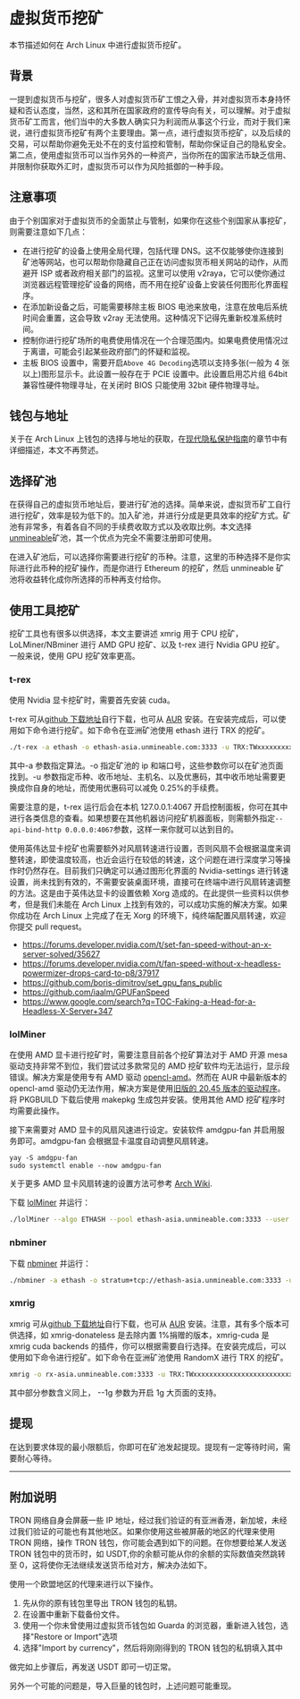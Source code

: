 # 虚拟货币挖矿

本节描述如何在 Arch Linux 中进行虚拟货币挖矿。

## 背景

一提到虚拟货币与挖矿，很多人对虚拟货币矿工恨之入骨，并对虚拟货币本身持怀疑和否认态度，当然，这和其所在国家政府的宣传导向有关，可以理解。对于虚拟货币矿工而言，他们当中的大多数人确实只为利润而从事这个行业，而对于我们来说，进行虚拟货币挖矿有两个主要理由。第一点，进行虚拟货币挖矿，以及后续的交易，可以帮助你避免无处不在的支付监控和管制，帮助你保证自己的隐私安全。第二点，使用虚拟货币可以当作另外的一种资产，当你所在的国家法币缺乏信用、并限制你获取外汇时，虚拟货币可以作为风险抵御的一种手段。

## 注意事项

由于个别国家对于虚拟货币的全面禁止与管制，如果你在这些个别国家从事挖矿，则需要注意如下几点：

- 在进行挖矿的设备上使用全局代理，包括代理 DNS。这不仅能够使你连接到矿池等网站，也可以帮助你隐藏自己正在访问虚拟货币相关网站的动作，从而避开 ISP 或者政府相关部门的监视。这里可以使用 v2raya，它可以使你通过浏览器远程管理挖矿设备的网络，而不用在挖矿设备上安装任何图形化界面程序。
- 在添加新设备之后，可能需要移除主板 BIOS 电池来放电，注意在放电后系统时间会重置，这会导致 v2ray 无法使用。这种情况下记得先重新校准系统时间。
- 控制你进行挖矿场所的电费使用情况在一个合理范围内。如果电费使用情况过于离谱，可能会引起某些政府部门的怀疑和监视。
- 主板 BIOS 设置中，需要开启`Above 4G Decoding`选项以支持多张(一般为 4 张以上)图形显示卡。此设置一般存在于 PCIE 设置中。此设置启用芯片组 64bit 兼容性硬件物理寻址，在关闭时 BIOS 只能使用 32bit 硬件物理寻址。

## 钱包与地址

关于在 Arch Linux 上钱包的选择与地址的获取，在[现代隐私保护指南](https://archlinuxstudio.github.io/ModernSecurityProtectionGuide/#/anonymous_pay)的章节中有详细描述，本文不再赘述。

## 选择矿池

在获得自己的虚拟货币地址后，要进行矿池的选择。简单来说，虚拟货币矿工自行进行挖矿，效率是较为低下的。加入矿池，并进行分成是更具效率的挖矿方式。矿池有非常多，有着各自不同的手续费收取方式以及收取比例。本文选择[unmineable](https://unmineable.com/)矿池，其一个优点为完全不需要注册即可使用。

在进入矿池后，可以选择你需要进行挖矿的币种。注意，这里的币种选择不是你实际进行此币种的挖矿操作，而是你进行 Ethereum 的挖矿，然后 unmineable 矿池将收益转化成你所选择的币种再支付给你。

## 使用工具挖矿

挖矿工具也有很多以供选择，本文主要讲述 xmrig 用于 CPU 挖矿，LoLMiner/NBminer 进行 AMD GPU 挖矿、以及 t-rex 进行 Nvidia GPU 挖矿。一般来说，使用 GPU 挖矿效率更高。

### t-rex

使用 Nvidia 显卡挖矿时，需要首先安装 cuda。

t-rex 可从[github 下载地址](https://github.com/trexminer/T-Rex/releases)自行下载，也可从 [AUR](https://aur.archlinux.org/packages/trex-bin/) 安装。在安装完成后，可以使用如下命令进行挖矿。如下命令在亚洲矿池使用 ethash 进行 TRX 的挖矿。

```bash
./t-rex -a ethash -o ethash-asia.unmineable.com:3333 -u TRX:TWxxxxxxxxxxxxxxxxxxxxxxxxxxxxxxx.miner1#31ee-jt8k -p x
```

其中-a 参数指定算法。-o 指定矿池的 ip 和端口号，这些参数你可以在矿池页面找到。-u 参数指定币种、收币地址、主机名、以及优惠码，其中收币地址需要更换成你自身的地址，而使用优惠码可以减免 0.25%的手续费。

需要注意的是，t-rex 运行后会在本机 127.0.0.1:4067 开启控制面板，你可在其中进行各类信息的查看。如果想要在其他机器访问挖矿机器面板，则需额外指定`--api-bind-http 0.0.0.0:4067`参数，这样一来你就可以达到目的。

使用英伟达显卡挖矿也需要额外对风扇转速进行设置，否则风扇不会根据温度来调整转速，即使温度较高，也近会运行在较低的转速，这个问题在进行深度学习等操作时仍然存在。目前我们只确定可以通过图形化界面的 Nvidia-settings 进行转速设置，尚未找到有效的，不需要安装桌面环境，直接可在终端中进行风扇转速调整的方法。这是由于英伟达显卡的设置依赖 Xorg 造成的。在此提供一些资料以供参考，但是我们未能在 Arch Linux 上找到有效的，可以成功实施的解决方案。如果你成功在 Arch Linux 上完成了在无 Xorg 的环境下，纯终端配置风扇转速，欢迎你提交 pull request。

- https://forums.developer.nvidia.com/t/set-fan-speed-without-an-x-server-solved/35627
- https://forums.developer.nvidia.com/t/fan-speed-without-x-headless-powermizer-drops-card-to-p8/37917
- https://github.com/boris-dimitrov/set_gpu_fans_public
- https://github.com/iaalm/GPUFanSpeed
- https://www.google.com/search?q=TOC-Faking-a-Head-for-a-Headless-X-Server+347

### lolMiner

在使用 AMD 显卡进行挖矿时，需要注意目前各个挖矿算法对于 AMD 开源 mesa 驱动支持非常不到位，我们尝试过多款常见的 AMD 挖矿软件均无法运行，显示段错误。解决方案是使用专有 AMD 驱动 [opencl-amd](https://aur.archlinux.org/packages/opencl-amd/)。然而在 AUR 中最新版本的 opencl-amd 驱动仍无法作用，解决方案是使用[旧版的 20.45 版本的驱动程序](https://aur.archlinux.org/cgit/aur.git/plain/PKGBUILD?h=opencl-amd&id=99929da87153c0f36a2a9497c38221c12307ecfc)。将 PKGBUILD 下载后使用 makepkg 生成包并安装。使用其他 AMD 挖矿程序时均需要此操作。

接下来需要对 AMD 显卡的风扇风速进行设定。安装软件 amdgpu-fan 并启用服务即可。amdgpu-fan 会根据显卡温度自动调整风扇转速。

```
yay -S amdgpu-fan
sudo systemctl enable --now amdgpu-fan
```

关于更多 AMD 显卡风扇转速的设置方法可参考 [Arch Wiki](https://wiki.archlinux.org/title/fan_speed_control#AMDGPU_sysfs_fan_control).

下载 [lolMiner](https://github.com/Lolliedieb/lolMiner-releases) 并运行：

```bash
./lolMiner --algo ETHASH --pool ethash-asia.unmineable.com:3333 --user ETH:0xxxxxxxxxxxxxxxxxxxxxxxxxxxxxx.arcccc1#tosi-6k1y --ethstratum ETHPROXY pause --apihost 0.0.0.0  --apiport  2233
```

### nbminer

下载 [nbminer](https://github.com/NebuTech/NBMiner/releases) 并运行：

```bash
./nbminer -a ethash -o stratum+tcp://ethash-asia.unmineable.com:3333 -u ETH:0xxxxxxxxxxxxxxxxxxxxxxxxx.arcccc1#tosi-6k1y -log
```

### xmrig

xmrig 可从[github 下载地址](https://github.com/xmrig/xmrig/releases)自行下载，也可从 [AUR](https://aur.archlinux.org/packages/?O=0&SeB=nd&K=xmrig&outdated=&SB=n&SO=a&PP=50&do_Search=Go) 安装。注意，其有多个版本可供选择，如 xmrig-donateless 是去除内置 1%捐赠的版本，xmrig-cuda 是 xmrig cuda backends 的插件，你可以根据需要自行选择。在安装完成后，可以使用如下命令进行挖矿。如下命令在亚洲矿池使用 RandomX 进行 TRX 的挖矿。

```bash
xmrig -o rx-asia.unmineable.com:3333 -u TRX:TWxxxxxxxxxxxxxxxxxxxxxxxxxxxxxxx.miner2#31ee-jt8k -p x --1g
```

其中部分参数含义同上， --1g 参数为开启 1g 大页面的支持。

## 提现

在达到要求体现的最小限额后，你即可在矿池发起提现。提现有一定等待时间，需要耐心等待。

---

## 附加说明

TRON 网络自身会屏蔽一些 IP 地址，经过我们验证的有亚洲香港，新加坡，未经过我们验证的可能也有其他地区。如果你使用这些被屏蔽的地区的代理来使用 TRON 网络，操作 TRON 钱包，你可能会遇到如下的问题。在你想要给某人发送 TRON 钱包中的货币时，如 USDT,你的余额可能从你的余额的实际数值突然跳转至 0，这将使你无法继续发送货币给对方，解决办法如下。

使用一个欧盟地区的代理来进行以下操作。

1. 先从你的原有钱包里导出 TRON 钱包的私钥。
2. 在设置中重新下载备份文件。
3. 使用一个你未曾使用过虚拟货币钱包如 Guarda 的浏览器，重新进入钱包，选择"Restore or Import"选项
4. 选择"Import by currency"，然后将刚刚得到的 TRON 钱包的私钥填入其中

做完如上步骤后，再发送 USDT 即可一切正常。

另外一个可能的问题是，导入巨量的钱包时，上述问题可能重现。

